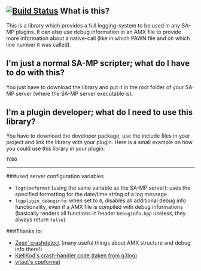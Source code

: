 [![Build Status](https://travis-ci.org/maddinat0r/samp-log-core.svg?branch=master)](https://travis-ci.org/maddinat0r/samp-log-core)
What is this?  
-----
This is a library which provides a full logging-system to be used in any SA-MP plugins. It can also use debug information in an AMX file to provide more information about a native-call (like in which PAWN file and on which line number it was called).

I'm just a normal SA-MP scripter; what do I have to do with this?
-----
You just have to download the library and put it in the root folder of your SA-MP server (where the SA-MP server executable is).

I'm a plugin developer; what do I need to use this library?
-----
You have to download the developer package, use the include files in your project and link the library with your plugin.
Here is a small example on how you could use this library in your plugin:
```pawn
TODO
```
----
###used server configuration variables
- `logtimeformat` (using the same variable as the SA-MP server): uses the specified formatting for the date/time string of a log message  
- `logplugin_debuginfo`: when set to `0`, disables all additional debug info functionality, even if a AMX file is compiled with debug informations (basically renders all functions in header `DebugInfo.hpp` useless, they always return `false`)  

###Thanks to:
- [Zeex' crashdetect](https://github.com/Zeex/samp-plugin-crashdetect) (many useful things about AMX structure and debug info there!)
- [KjellKod's crash-handler code (taken from g3log)](https://github.com/KjellKod/g3log)
- [vitaut's cppformat](https://github.com/cppformat/cppformat)
